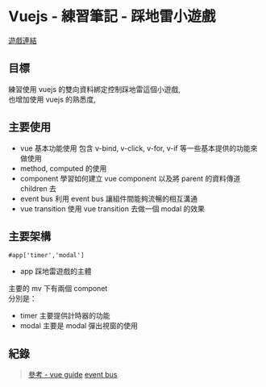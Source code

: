 # Vuejs - 練習筆記 - 踩地雷小遊戲
[遊戲連結](https://nono1526.github.io/VueMinesweeper/)
## 目標
練習使用 vuejs 的雙向資料綁定控制踩地雷這個小遊戲,  
也增加使用 vuejs 的熟悉度,  

## 主要使用
* vue 基本功能使用
包含 v-bind, v-click, v-for, v-if 等一些基本提供的功能來做使用
* method, computed 的使用
* component 
學習如何建立 vue component 以及將 parent 的資料傳道 children 去
* event bus 
利用 event bus 讓組件間能夠流暢的相互溝通
* vue transition 
使用 vue transition 去做一個 modal 的效果

## 主要架構
`#app['timer','modal']`
* app
踩地雷遊戲的主體

主要的 mv 下有兩個 componet  
分別是：  

* timer 
主要提供計時器的功能
* modal
主要是 modal 彈出視窗的使用

## 紀錄
> [參考 - vue guide](https://vuejs.org/v2/guide/)
> [event bus](https://code.luasoftware.com/tutorials/vuejs/parent-call-child-component-method/)